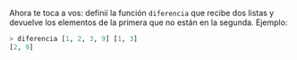 Ahora te toca a vos: definií la función `diferencia` que recibe dos listas y devuelve los elementos de la primera que no están en la segunda. Ejemplo:

```haskell
> diferencia [1, 2, 3, 9] [1, 3]
[2, 9]
```

